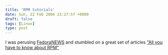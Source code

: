 ```yaml
---
title: 'RPM tutorials'
date: Sun, 22 Feb 2004 23:27:57 +0000
draft: false
tags: [Linux]
type: post
---
```


I was perusing [FedoraNEWS](http://fedoranews.org) and stumbled on a great set of articles ["All you have to know about RPM"](http://fedoranews.org/alex/tutorial/rpm/)